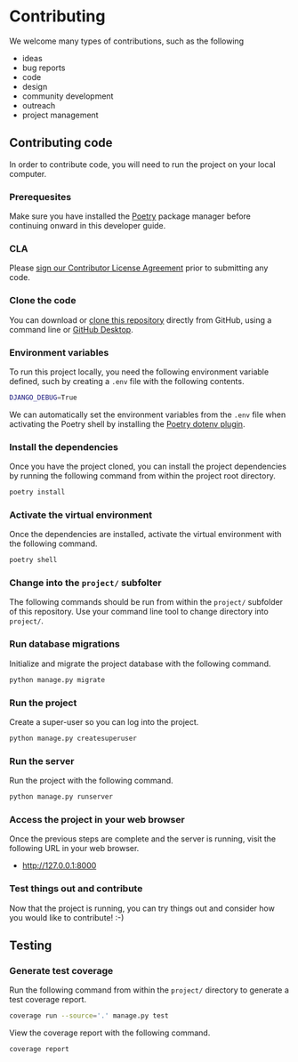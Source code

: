 # Contributing

We welcome many types of contributions, such as the following

- ideas
- bug reports
- code
- design
- community development
- outreach
- project management

## Contributing code

In order to contribute code, you will need to run the project on your local computer.

### Prerequesites

Make sure you have installed the [Poetry](https://python-poetry.org/) package manager before continuing onward in this developer guide.

### CLA

Please [sign our Contributor License Agreement](https://contributoragreements.org/query2form/?_replyto=support@companionship.care&_subject=Contributor%20License%20Agreement%20E-Signing&_body=Fill%20out%20the%20following%20form,%20then%20sign%20your%20initials%20to%20complete%20the%20Contributor%20License%20Agreement.&agreement-type[]=individual&agreement-type[]=entity&fullname=&title=&company=&email-address=&physical-address=&your-initials=&signed-agreement_s=%3Fyour-date%3D%40_time%26your-name%3D%40fullname%26your-title%3D%40title%26your-address%3D%40email-address%26your-patents%3D%40Patent-IDs-and-Country_t%26process-url%3D%40_processurl%26action%3Dsign-%40agreement-type%26%40u2s&_processurl=@processurl&_action[0]=http://contributoragreements.org/query2email/&_action[1]=http://contributoragreements.org/query2update/&_next=View%20More%20Contributor%20License%20Agreement%20Signers.&_success=Thank%20you%20for%20using%20contributoragreements.org.%20The%20agreement%20has%20been%20signed%20and%20sent%20via%20E-Mail%20and%20will%20not%20be%20stored.&_submit=Sign%20Your%20Contributor%20License%20Agreement.) prior to submitting any code.

### Clone the code

You can download or [clone this repository](https://docs.github.com/en/repositories/creating-and-managing-repositories/cloning-a-repository) directly from GitHub, using a command line or [GitHub Desktop](https://desktop.github.com/).

### Environment variables

To run this project locally, you need the following environment variable defined, such by creating a `.env` file with the following contents.

```sh
DJANGO_DEBUG=True
```
We can automatically set the environment variables from the `.env` file when activating the Poetry shell by installing the [Poetry dotenv plugin](https://pypi.org/project/poetry-dotenv-plugin/).

### Install the dependencies

Once you have the project cloned, you can install the project dependencies by running the following command from within the project root directory.

```sh
poetry install
```

### Activate the virtual environment

Once the dependencies are installed, activate the virtual environment with the following command.

```sh
poetry shell
```

### Change into the `project/` subfolter

The following commands should be run from within the `project/` subfolder of this repository. Use your command line tool to change directory into `project/`.

### Run database migrations

Initialize and migrate the project database with the following command.

```sh
python manage.py migrate
```


### Run the project

Create a super-user so you can log into the project.

```sh
python manage.py createsuperuser
```

### Run the server

Run the project with the following command.

```sh
python manage.py runserver
```

### Access the project in your web browser

Once the previous steps are complete and the server is running, visit the following URL in your web browser.

- http://127.0.0.1:8000

### Test things out and contribute

Now that the project is running, you can try things out and consider how you would like to contribute! :-)

## Testing

### Generate test coverage

Run the following command from within the `project/` directory to generate a test coverage report.

```sh
coverage run --source='.' manage.py test
```

View the coverage report with the following command.

```sh
coverage report
```
